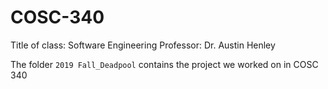 # COSC-340

Title of class: Software Engineering
Professor: Dr. Austin Henley

The folder ```2019 Fall_Deadpool``` contains the project we worked on in COSC 340
